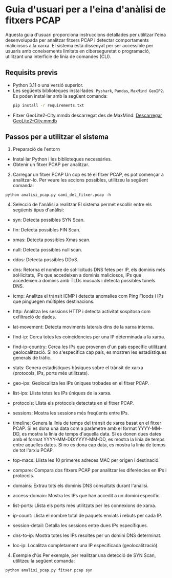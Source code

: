 # Guia d'usuari per a l'eina d'anàlisi de fitxers PCAP

Aquesta guia d'usuari proporciona instruccions detallades per utilitzar l'eina desenvolupada per analitzar fitxers PCAP i detectar comportaments maliciosos a la xarxa. El sistema està dissenyat per ser accessible per usuaris amb coneixements limitats en ciberseguretat o programació, utilitzant una interfície de línia de comandes (CLI).

## Requisits previs

- Python 3.11 o una versió superior.
- Les següents biblioteques instal·lades: `Pyshark`, `Pandas`, `MaxMind GeoIP2`. Es poden instal·lar amb la següent comanda:
  ```bash
  pip install -r requirements.txt
- Fitxer GeoLite2-City.mmdb descarregat des de MaxMind: [Descarregar GeoLite2-City.mmdb
](https://dev.maxmind.com/geoip/geolite2-free-geolocation-data)

## Passos per a utilitzar el sistema
1. Preparació de l'entorn
   
- Instal·lar Python i les biblioteques necessàries.
- Obtenir un fitxer PCAP per analitzar.
   
2. Carregar un fitxer PCAP
Un cop es té el fitxer PCAP, es pot començar a analitzar-lo. Per veure les accions possibles, utilitzeu la següent comanda:

`python analisi_pcap.py camí_del_fitxer.pcap -h`

4. Selecció de l'anàlisi a realitzar
El sistema permet escollir entre els següents tipus d'anàlisi:

  - syn: Detecta possibles SYN Scan.

  - fin: Detecta possibles FIN Scan.

  - xmas: Detecta possibles Xmas scan.

  - null: Detecta possibles null scan.

  - ddos: Detecta possibles DDoS.

  - dns: Retorna el nombre de sol·licituds DNS fetes per IP, els dominis més sol·licitats, IPs que accedeixen a dominis maliciosos, IPs que accedeixen a dominis amb TLDs inusuals i detecta possibles túnels DNS.

  - icmp: Analitza el trànsit ICMP i detecta anomalies com Ping Floods i IPs que pinguegen múltiples destinacions.

  - http: Analitza les sessions HTTP i detecta activitat sospitosa com exfiltració de dades.

  - lat-movement: Detecta moviments laterals dins de la xarxa interna.

  - find-ip: Cerca totes les coincidències per una IP determinada a la xarxa.

  - find-ip-country: Cerca les IPs que provenen d'un país específic utilitzant geolocalització. Si no s'especifica cap país, es mostren les estadístiques generals de tràfic.

  - stats: Genera estadístiques bàsiques sobre el trànsit de xarxa (protocols, IPs, ports més utilitzats).

  - geo-ips: Geolocalitza les IPs úniques trobades en el fitxer PCAP.

  - list-ips: Llista totes les IPs úniques de la xarxa.

  - protocols: Llista els protocols detectats en el fitxer PCAP.

  - sessions: Mostra les sessions més freqüents entre IPs.

  - timeline: Genera la línia de temps del trànsit de xarxa basat en el fitxer PCAP. Si es dona una data com a paràmetre amb el format YYYY-MM-DD, es mostra la línia de temps d'aquella data. Si es donen dues dates amb el format YYYY-MM-DD:YYYY-MM-DD, es mostra la línia de temps entre aquelles dates. Si no es dona cap data, es mostra la línia de temps de tot l'arxiu PCAP.

  - top-macs: Llista les 10 primeres adreces MAC per origen i destinació.

  - compare: Compara dos fitxers PCAP per analitzar les diferències en IPs i protocols.

  - domains: Extrau tots els dominis DNS consultats durant l'anàlisi.

  - access-domain: Mostra les IPs que han accedit a un domini específic.

  - list-ports: Llista els ports més utilitzats per les connexions de xarxa.

  - ip-count: Llista el nombre total de paquets enviats i rebuts per cada IP.

  - session-detail: Detalla les sessions entre dues IPs específiques.

  - dns-to-ip: Mostra totes les IPs resoltes per un domini DNS determinat.

  - loc-ip: Localitza completament una IP especificada (geolocalització).

4. Exemple d'ús
Per exemple, per realitzar una detecció de SYN Scan, utilitzeu la següent comanda:
  ```bash
  python analisi_pcap.py fitxer.pcap syn
